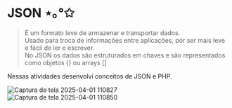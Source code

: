 # JSON ⋆｡°✩
>É um formato leve de armazenar e transportar dados.<br>
>Usado para troca de informações entre aplicações, por ser mais leve e fácil de ler e escrever.<br>
>No JSON os dados são estruturados em chaves e são representados como objetos {} ou arrays []<br>

Nessas atividades desenvolvi conceitos de JSON e PHP.

![Captura de tela 2025-04-01 110827](https://github.com/user-attachments/assets/412e73ab-8e05-43e5-a509-ca6d3da8a80d)
![Captura de tela 2025-04-01 110850](https://github.com/user-attachments/assets/3f50dafd-5629-49a9-bf6a-eb6d33a30e2e)



 

